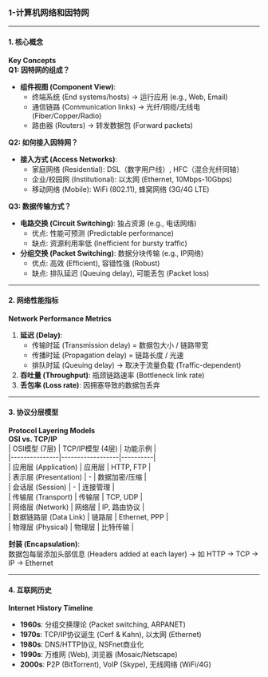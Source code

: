 ### **1-计算机网络和因特网**  

---

#### **1. 核心概念**  
**Key Concepts**  
**Q1: 因特网的组成？**  
- **组件视图 (Component View)**:  
  - 终端系统 (End systems/hosts) → 运行应用 (e.g., Web, Email)  
  - 通信链路 (Communication links) → 光纤/铜缆/无线电 (Fiber/Copper/Radio)  
  - 路由器 (Routers) → 转发数据包 (Forward packets)  

**Q2: 如何接入因特网？**  
- **接入方式 (Access Networks)**:  
  - 家庭网络 (Residential): DSL（数字用户线）, HFC（混合光纤同轴）  
  - 企业/校园网 (Institutional): 以太网 (Ethernet, 10Mbps-10Gbps)  
  - 移动网络 (Mobile): WiFi (802.11), 蜂窝网络 (3G/4G LTE)  

**Q3: 数据传输方式？**  
- **电路交换 (Circuit Switching)**: 独占资源 (e.g., 电话网络)  
  - 优点: 性能可预测 (Predictable performance)  
  - 缺点: 资源利用率低 (Inefficient for bursty traffic)  
- **分组交换 (Packet Switching)**: 数据分块传输 (e.g., IP网络)  
  - 优点: 高效 (Efficient), 容错性强 (Robust)  
  - 缺点: 排队延迟 (Queuing delay), 可能丢包 (Packet loss)  

---

#### **2. 网络性能指标**  
**Network Performance Metrics**  
1. **延迟 (Delay)**:  
   - 传输时延 (Transmission delay) = 数据包大小 / 链路带宽  
   - 传播时延 (Propagation delay) = 链路长度 / 光速  
   - 排队时延 (Queuing delay) → 取决于流量负载 (Traffic-dependent)  
2. **吞吐量 (Throughput)**: 瓶颈链路速率 (Bottleneck link rate)  
3. **丢包率 (Loss rate)**: 因拥塞导致的数据包丢弃  

---

#### **3. 协议分层模型**  
**Protocol Layering Models**  
**OSI vs. TCP/IP**  
| OSI模型 (7层) | TCP/IP模型 (4层) | 功能示例 |  
|---------------|------------------|----------|  
| 应用层 (Application) | 应用层 | HTTP, FTP |  
| 表示层 (Presentation) | - | 数据加密/压缩 |  
| 会话层 (Session) | - | 连接管理 |  
| 传输层 (Transport) | 传输层 | TCP, UDP |  
| 网络层 (Network) | 网络层 | IP, 路由协议 |  
| 数据链路层 (Data Link) | 链路层 | Ethernet, PPP |  
| 物理层 (Physical) | 物理层 | 比特传输 |  

**封装 (Encapsulation)**:  
数据包每层添加头部信息 (Headers added at each layer) → 如 HTTP → TCP → IP → Ethernet  

---

#### **4. 互联网历史**  
**Internet History Timeline**  
- **1960s**: 分组交换理论 (Packet switching, ARPANET)  
- **1970s**: TCP/IP协议诞生 (Cerf & Kahn), 以太网 (Ethernet)  
- **1980s**: DNS/HTTP协议, NSFnet商业化  
- **1990s**: 万维网 (Web), 浏览器 (Mosaic/Netscape)  
- **2000s**: P2P (BitTorrent), VoIP (Skype), 无线网络 (WiFi/4G)  
